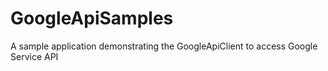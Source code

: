 # GoogleApiSamples
A sample application demonstrating the GoogleApiClient to access Google Service API
